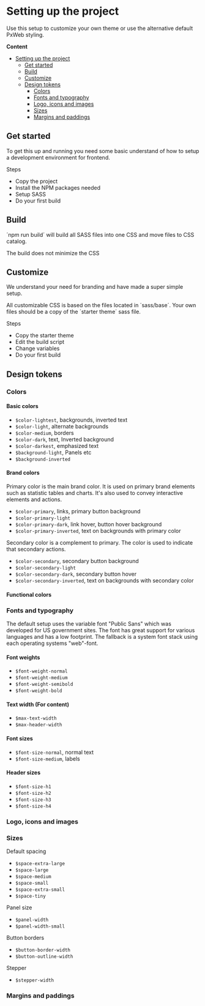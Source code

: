 # Setting up the project

Use this setup to customize your own theme or use the alternative default PxWeb styling.

**Content**

- [Setting up the project](#setting-up-the-project)
  - [Get started](#get-started)
  - [Build](#build)
  - [Customize](#customize)
  - [Design tokens](#design-tokens)
    - [Colors](#colors)
    - [Fonts and typography](#fonts-and-typography)
    - [Logo, icons and images](#logo-icons-and-images)
    - [Sizes](#sizes)
    - [Margins and paddings](#margins-and-paddings)

## Get started

To get this up and running you need some basic understand of how to setup a development environment for frontend.

Steps 

- Copy the project
- Install the NPM packages needed
- Setup SASS
- Do your first build

## Build

´npm run build´ will build all SASS files into one CSS and move files to CSS catalog. 

The build does not minimize the CSS


## Customize

We understand your need for branding and have made a super simple setup. 

All customizable CSS is based on the files located in ´sass/base´. Your own files should be a copy of the ´starter theme´ sass file.

Steps

- Copy the starter theme
- Edit the build script
- Change variables
- Do your first build

## Design tokens

### Colors

#### Basic colors

- ```$color-lightest```, backgrounds, inverted text
- ```$color-light```, alternate backgrounds
- ```$color-medium```, borders
- ```$color-dark```, text, Inverted background
- ```$color-darkest```, emphasized text
- ```$background-light```, Panels etc
- ```$background-inverted```

#### Brand colors

Primary color is the main brand color. It is used on primary brand elements such as statistic tables and charts. It's also used to convey interactive elements and actions.

- ```$color-primary```, links, primary button background
- ```$color-primary-light```
- ```$color-primary-dark```, link hover, button hover background
- ```$color-primary-inverted```, text on backgrounds with primary color

Secondary color is a complement to primary. The color is used to indicate that secondary actions.

- ```$color-secondary```, secondary button background
- ```$color-secondary-light```
- ```$color-secondary-dark```, secondary button hover
- ```$color-secondary-inverted```, text on backgrounds with secondary color

#### Functional colors

### Fonts and typography

The default setup uses the variable font "Public Sans" which was developed for US government sites. The font has great support for various languages and has a low footprint. The fallback is a system font stack using each operating systems "web"-font.

#### Font weights

- ```$font-weight-normal```
- ```$font-weight-medium```
- ```$font-weight-semibold```
- ```$font-weight-bold```

#### Text width (For content)

- ```$max-text-width```
- ```$max-header-width```

#### Font sizes

- ```$font-size-normal```, normal text
- ```$font-size-medium```, labels

#### Header sizes

- ```$font-size-h1```
- ```$font-size-h2```
- ```$font-size-h3```
- ```$font-size-h4```

### Logo, icons and images

### Sizes

Default spacing

- ```$space-extra-large```
- ```$space-large```
- ```$space-medium```
- ```$space-small```
- ```$space-extra-small```
- ```$space-tiny```

Panel size

- ```$panel-width```
- ```$panel-width-small```

Button borders

- ```$button-border-width```
- ```$button-outline-width```

Stepper

- ```$stepper-width```

### Margins and paddings
